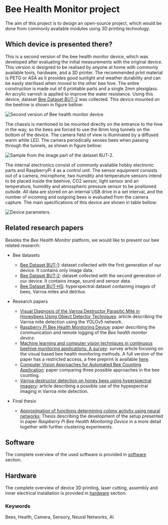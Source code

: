 # Bee Health Monitor project

The aim of this project is to design an open-source project, which would be done from commonly available modules using 3D printing technology.

## Which device is presented there?

This is a second version of the bee health monitor device, which was developed after evaluating the initial measurements with the original device. This version is designed to be realised by anyone at home with commonly available tools, hardware, and a 3D printer. The recommended print material is PETG or ASA as it provides good sunlight and weather durability and can be easily sterilised when moved to the other bee hive. The entire construction is made out of 6 printable parts and a single 2mm plexiglass. An acrylic varnish is applied to improve the water resistance. Using this device, dataset [Bee Dataset BUT-2](https://www.kaggle.com/datasets/imonbilk/bee-dataset-but-2) was collected. This device mounted on the beehive is shown in figure bellow:

![Second version of *Bee health monitor* device](https://github.com/boortel/Bee-Health-Monitor/assets/33236294/0c7f2f24-1383-4c0c-b31d-8bd1ebd28ba8)

The chassis is mentioned to be mounted directly on the entrance to the hive in the way, so the bees are forced to use the 8mm long tunnels on the bottom of the device. The camera field of view is illuminated by a diffused warm white LED. The camera periodically senses bees when passing through the tunnels, as shown in figure bellow:

![Sample from the image part of the dataset BUT-2.](https://github.com/boortel/Bee-Health-Monitor/assets/33236294/e88572ed-5762-4480-afc2-33d8426aa35e)

The internal electronics consist of commonly available hobby electronic parts and RaspberryPi 4 as a control unit. The sensor equipment consists out of a camera, microphone, two humidity and temperature sensors intend to be placed inside the beehive, CO2 sensor, light sensor and an temperature, humidity and atmospheric pressure sensor to be positioned outside. All data are stored on an internal USB drive in a set interval, and the number of incoming and outgoing bees is evaluated from the camera capture. The main specifications of this device are shown in table bellow:

![Device parameters.](https://github.com/boortel/Bee-Health-Monitor/assets/33236294/a0a61f70-94d6-484c-8911-814e23cfc0b6)

## Related research papers

Besides the *Bee Health Monitor* platform, we would like to present our bee related research:

- Bee datasets
  - [Bee Dataset BUT-1](https://www.kaggle.com/datasets/imonbilk/bee-dataset-but-1): dataset collected with the first generation of our device. It contains only image data.
  - [Bee Dataset BUT-2](https://www.kaggle.com/datasets/imonbilk/bee-dataset-but-2): dataset collected with the second generation of our device. It contains image, sound and sensor data.
  - [Bee Dataset BUT-HS](https://www.kaggle.com/datasets/imonbilk/bee-dataset-but-hs): hyperspectral dataset containing images of bees, Varroa mites and detritus.
 
- Research papers
  -  [Visual Diagnosis of the Varroa Destructor Parasitic Mite in Honeybees Using Object Detector Techniques](https://www.mdpi.com/1424-8220/21/8/2764): article describing the Varroa mite detection using the YOLOv5 network.
  -  [Raspberry Pi Bee Health Monitoring Device](https://arxiv.org/abs/2304.14444): paper describing the communication and remote logging of the *Bee health monitor device*.
  -  [Machine learning and computer vision techniques in continuous beehive monitoring applications: A survey](https://www.sciencedirect.com/science/article/pii/S0168169923009481?dgcid=author): survey article focusing on the visual based bee health monitoring methods. A full version of the paper has a restricted access, a free preprint is available [here](https://arxiv.org/abs/2208.00085).
  -  [Computer Vision Approaches for Automated Bee Counting Application](https://www.sciencedirect.com/science/article/pii/S2405896324004580): paper comparing three possible approaches in the bee counting.
  -  [Varroa destructor detection on honey bees using hyperspectral imagery](https://www.sciencedirect.com/science/article/pii/S0168169924006100?dgcid=rss_sd_all): article describing a possible use of the hypespectral imaging in Varroa mite detection.
 
- Final thesis
  - [Approximation of functions determining colony activity using neural networks](https://www.vut.cz/studenti/zav-prace/detail/151629): Thesis describing the development of the setup presented in paper *Raspberry Pi Bee Health Monitoring Device* in a more detail together with further clustering experiments.

## Software

The complete overview of the used software is provided in [software](https://github.com/boortel/Bee-Health-Monitor/tree/main/software) section.

## Hardware

The complete overview of device 3D printing, laser cutting, assembly and inner electrical installation is provided in [hardware](https://github.com/boortel/Bee-Health-Monitor/tree/main/hardware) section.

### Keywords

Bees, Health, Camera, Sensory, Neural Networks, AI
